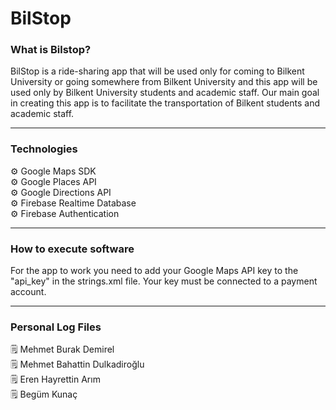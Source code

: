 # BilStop

### What is Bilstop?
BilStop is a ride-sharing app that will be used only for coming to Bilkent University or going somewhere from Bilkent University and this app will be used only by  Bilkent University students and academic staff. Our main goal in creating this app is to facilitate the transportation of Bilkent students and academic staff. <br />

---
### Technologies

:gear: Google Maps SDK<br />
:gear: Google Places API<br />
:gear: Google Directions API<br />
:gear: Firebase Realtime Database<br />
:gear: Firebase Authentication<br />

---
### How to execute software

For the app to work you need to add your Google Maps API key to the "api_key" in the strings.xml file. Your key must be connected to a payment account.<br />

---
### Personal Log Files
:spiral_notepad: Mehmet Burak Demirel<br />
:spiral_notepad: Mehmet Bahattin Dulkadiroğlu<br />
:spiral_notepad: Eren Hayrettin Arım<br />
:spiral_notepad: Begüm Kunaç<br />


